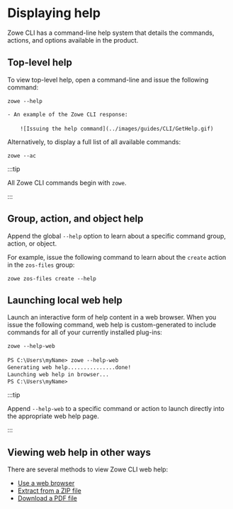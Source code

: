 # Displaying help

Zowe CLI has a command-line help system that details the commands, actions, and options available in the product.

## Top-level help

To view top-level help, open a command-line and issue the following command:

```
zowe --help
```

    - An example of the Zowe CLI response:

        ![Issuing the help command](../images/guides/CLI/GetHelp.gif)

Alternatively, to display a full list of all available commands:

```
zowe --ac
```

:::tip

All Zowe CLI commands begin with `zowe`.

:::

## Group, action, and object help

Append the global `--help` option to learn about a specific command group, action, or object.

For example, issue the following command to learn about the `create` action in the `zos-files` group:

```
zowe zos-files create --help
```

## Launching local web help

Launch an interactive form of help content in a web browser. When you issue the following command, web help is custom-generated to include commands for all of your currently installed plug-ins:

```
zowe --help-web

PS C:\Users\myName> zowe --help-web
Generating web help...............done!
Launching web help in browser...
PS C:\Users\myName>
```

:::tip

Append `--help-web` to a specific command or action to launch directly into the appropriate web help page.

:::
## Viewing web help in other ways

There are several methods to view Zowe CLI web help:

- <a href="/v3.1.x/web_help/index.html" target="_blank">Use a web browser</a>
- <a href="/v3.1.x/zowe_web_help.zip" target="_blank">Extract from a ZIP file</a>
- <a href="/v3.1.x/CLIReference_Zowe.pdf" target="_blank">Download a PDF file</a>

